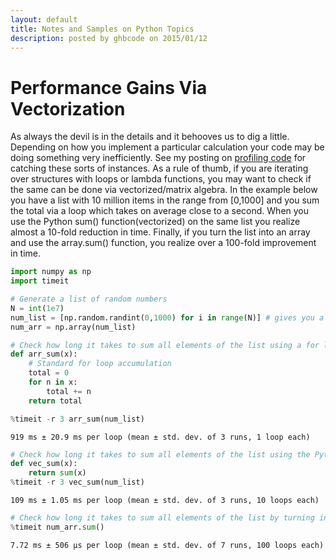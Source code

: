 ```yaml
---
layout: default
title: Notes and Samples on Python Topics
description: posted by ghbcode on 2015/01/12
---
```


# Performance Gains Via Vectorization

As always the devil is in the details and it behooves us to dig a little. Depending on how you implement a particular calculation your code may be doing something very inefficiently. See my posting on [profiling code](https://ghbcode.github.io/website/notebooks/troubleshooting-code.html#Profiling-Code) for catching these sorts of instances. As a rule of thumb, if you are iterating over structures with loops or lambda functions, you may want to check if the same can be done via vectorized/matrix algebra. In the example below you have a list with 10 million items in the range from [0,1000] and you sum the total via a loop which takes on average close to a second. When you use the Python sum() function(vectorized) on the same list you realize almost a 10-fold reduction in time. Finally, if you turn the list into an array and use the array.sum() function, you realize over a 100-fold improvement in time. 


```python
import numpy as np
import timeit
```


```python
# Generate a list of random numbers
N = int(1e7)
num_list = [np.random.randint(0,1000) for i in range(N)] # gives you a list with elements in the [0,1000] range
num_arr = np.array(num_list)
```


```python
# Check how long it takes to sum all elements of the list using a for loop
def arr_sum(x):
    # Standard for loop accumulation
    total = 0
    for n in x:
        total += n
    return total

%timeit -r 3 arr_sum(num_list)
```

    919 ms ± 20.9 ms per loop (mean ± std. dev. of 3 runs, 1 loop each)



```python
# Check how long it takes to sum all elements of the list using the Python standard library "sum()"
def vec_sum(x):
    return sum(x)
%timeit -r 3 vec_sum(num_list)
```

    109 ms ± 1.05 ms per loop (mean ± std. dev. of 3 runs, 10 loops each)



```python
# Check how long it takes to sum all elements of the list by turning into arran and then using the sum() function
%timeit num_arr.sum()
```

    7.72 ms ± 506 µs per loop (mean ± std. dev. of 7 runs, 100 loops each)

